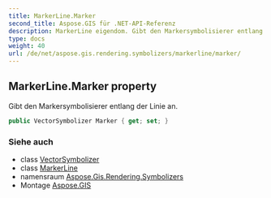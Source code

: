 ```yaml
---
title: MarkerLine.Marker
second_title: Aspose.GIS für .NET-API-Referenz
description: MarkerLine eigendom. Gibt den Markersymbolisierer entlang der Linie an.
type: docs
weight: 40
url: /de/net/aspose.gis.rendering.symbolizers/markerline/marker/
---
```

## MarkerLine.Marker property

Gibt den Markersymbolisierer entlang der Linie an.

```csharp
public VectorSymbolizer Marker { get; set; }
```

### Siehe auch

* class [VectorSymbolizer](../../vectorsymbolizer/)
* class [MarkerLine](../)
* namensraum [Aspose.Gis.Rendering.Symbolizers](../../markerline/)
* Montage [Aspose.GIS](../../../)


